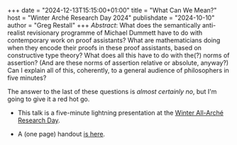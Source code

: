+++
date = "2024-12-13T15:15:00+01:00"
title = "What Can We Mean?"
host = "Winter Arché Research Day 2024"
publishdate = "2024-10-10"
author = "Greg Restall"
+++
*Abstract*: What does the semantically anti-realist revisionary programme of
Michael Dummett have to do with contemporary work on proof assistants? What are
mathematicians doing when they encode their proofs in these proof assistants,
based on constructive type theory? What does all this have to do with the(?)
norms of assertion? (And are these norms of assertion relative or absolute,
anyway?) Can I explain all of this, coherently, to a general audience of philosophers
in five minutes?

The answer to the last of these questions is _almost certainly no_, but I'm going to
give it a red hot go.


* This talk is a five-minute lightning presentation at the [Winter All-Arché Research Day](https://www.st-andrews.ac.uk/arche/event/all-arche-research-day-2/).

* A (one page) handout [is here](/handouts/what-can-we-mean-winter-arche-day-handout.pdf).


